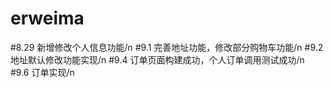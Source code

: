 # erweima
#8.29 新增修改个人信息功能/n
#9.1 完善地址功能，修改部分购物车功能/n
#9.2 地址默认修改功能实现/n
#9.4 订单页面构建成功，个人订单调用测试成功/n
#9.6 订单实现/n
